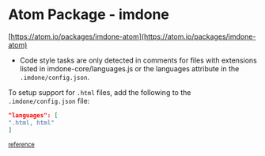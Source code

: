 # Atom Package - imdone

[https://atom.io/packages/imdone-atom](https://atom.io/packages/imdone-atom)

- Code style tasks are only detected in comments for files with extensions listed in imdone-core/languages.js or the languages attribute in the `.imdone/config.json`.

To setup support for `.html` files, add the following to the `.imdone/config.json` file:

```json
"languages": [
".html, html"
]
```

<small>[reference](https://github.com/imdone/imdone-core#metadata)</small>